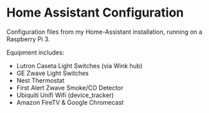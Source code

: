 # Home Assistant Configuration

Configuration files from my Home-Assistant installation, running on a Raspberry Pi 3.

Equipment includes:
- Lutron Caseta Light Switches (via Wink hub)
- GE Zwave Light Switches
- Nest Thermostat
- First Alert Zwave Smoke/CO Detector
- Ubiquiti Unifi Wifi (device_tracker)
- Amazon FireTV & Google Chromecast
